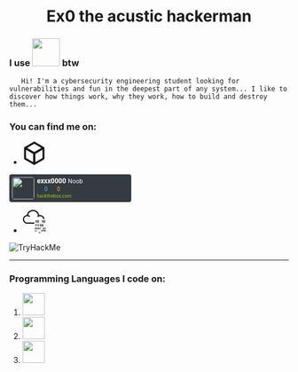 <h1 style="text-align: center;">Ex0 the acustic hackerman</h1>


###                                               I use <img src="https://cdn.jsdelivr.net/gh/devicons/devicon@latest/icons/archlinux/archlinux-original.svg" width="50"/> btw
	   Hi! I'm a cybersecurity engineering student looking for vulnerabilities and fun in the deepest part of any system... I like to discover how things work, why they work, how to build and destroy them...


### You can find me on:

- <svg xmlns="http://www.w3.org/2000/svg" width="3em" height="3em" viewBox="0 0 24 24"><path fill="currentColor" d="m22.51 6.457l.001-.013a.9.9 0 0 0-.271-.638l-.027-.024q-.028-.025-.057-.048q-.03-.022-.06-.04l-.029-.02l-9.61-5.547a.89.89 0 0 0-.922.004L1.933 5.674l-.03.02l-.023.014l-.02.015a1 1 0 0 0-.147.134l-.003.003a.9.9 0 0 0-.221.584v.014l-.001.027v11.07c0 .328.18.63.469.784l9.599 5.542l.023.011a1 1 0 0 0 .166.07l.04.01l.072.015l.035.006a.8.8 0 0 0 .216 0q.018-.002.035-.006l.072-.014l.04-.012l.064-.022a1 1 0 0 0 .102-.047l.023-.011l9.599-5.542a.89.89 0 0 0 .469-.784V6.478zM5.255 6.082l6.537-3.774a.42.42 0 0 1 .418 0l6.537 3.774a.418.418 0 0 1 0 .725l-6.537 3.774a.42.42 0 0 1-.418 0L5.254 6.807a.418.418 0 0 1 0-.725m5.614 14.345a.417.417 0 0 1-.626.361l-6.524-3.766a.42.42 0 0 1-.209-.361V9.127a.417.417 0 0 1 .626-.361l6.524 3.766a.42.42 0 0 1 .209.362zm9.623-3.766a.42.42 0 0 1-.209.36l-6.524 3.767a.417.417 0 0 1-.626-.36v-7.533c0-.15.08-.287.209-.362l6.524-3.766a.417.417 0 0 1 .626.36z"/></svg> 
<div style="width: 220px; height:50px; background-color: #343c41; border-radius:4px; text-align: left; background-image: url(https://www.hackthebox.com/images/icon20.png); background-position: right 5px bottom 5px; background-repeat: no-repeat;"><style scoped>@font-face {font-family: "Roboto";font-style: normal;font-weight: 400;src: url(https://fonts.gstatic.com/s/ubuntumono/v6/ViZhet7Ak-LRXZMXzuAfkY4P5ICox8Kq3LLUNMylGO4.woff2) format("woff2");}.htb_font {font-family: "Roboto", monospace;}.htb_nickname {color: #ffffff;font-size: 12px;font-weight: bold;}.htb_points {color: #56C0E0;font-size: 10px;}.htb_respect {color: #f7af3e;font-size: 10px;}.htb_ranking {color: #ffffff;font-size: 10px;}.htb_line {line-height: 12px;margin: 0px;padding: 0px;}.htb_link {color: #9acc14;font-size:0.6em;text-decoration: none;}.htb_link:hover {color: #9acc14;font-size:0.6em;text-decoration: underline;}.htb_link:visited {color: #9acc14;}.htb_rank{color: #ffffff;font-size: 11px;}.htb_row1{height:13px;}.htb_row2{height:17px;}.htb_row3{height:5px;}</style><div style="width: 40px; height: 40px; border-radius:4px; float:left; margin-top:5px; margin-left:5px;"><img style="width:40px; height: 40px; border-radius:4px;" src="https://www.hackthebox.com/storage/avatars/7bf702ef7272146a5293b6bb99db23de.png"></div><div class="htb_font" style="float:left; height:40px; padding-left: 5px; margin-top:5px;"><p class="htb_line"><span class="htb_nickname">exxx0000</span> <span class="htb_rank">Noob</span><br></p><p class="htb_line"><img src="https://www.hackthebox.com/images/screenshot.png" style="width:10px;height:10px;"> <span class="htb_points">0</span> <img src="https://www.hackthebox.com/images/star.png" style="width:10px;height:10px;"> <span class="htb_respect">0</span><br></p><p class="htb_line"><a href="https://www.hackthebox.com" class="htb_link">hackthebox.com</a></p></div></div>


- <svg xmlns="http://www.w3.org/2000/svg" width="3em" height="3em" viewBox="0 0 24 24"><path fill="currentColor" d="M10.705 0C7.54 0 4.902 2.285 4.349 5.291a4.525 4.525 0 0 0-4.107 4.5a4.525 4.525 0 0 0 4.52 4.52h6.761a.625.625 0 1 0 0-1.25H4.761a3.273 3.273 0 0 1-3.27-3.27A3.273 3.273 0 0 1 6.59 7.08a.625.625 0 0 0 .7-1.035a4.5 4.5 0 0 0-1.68-.69a5.22 5.22 0 0 1 5.096-4.104a5.22 5.22 0 0 1 5.174 4.57a5 5 0 0 0-.488.305a.625.625 0 1 0 .731 1.013a3.25 3.25 0 0 1 1.912-.616a3.28 3.28 0 0 1 3.203 2.61a.625.625 0 0 0 1.225-.251a4.53 4.53 0 0 0-4.428-3.61a4.5 4.5 0 0 0-.958.105C16.556 2.328 13.9 0 10.705 0m5.192 10.64a.9.9 0 0 0-.462.108a.9.9 0 0 0-.313.29a1.3 1.3 0 0 0-.175.427a2.4 2.4 0 0 0-.054.514q0 .271.054.517q.055.246.175.43a.9.9 0 0 0 .313.297q.19.11.462.11q.27 0 .46-.11a.9.9 0 0 0 .309-.296q.12-.185.173-.431q.054-.246.054-.517q0-.27-.054-.514a1.3 1.3 0 0 0-.173-.426a.9.9 0 0 0-.309-.291a.9.9 0 0 0-.46-.108m6.486 0a.9.9 0 0 0-.462.108a.9.9 0 0 0-.313.29a1.3 1.3 0 0 0-.175.427a2.4 2.4 0 0 0-.053.514q0 .271.053.517q.055.246.175.43a.9.9 0 0 0 .313.297q.19.11.462.11q.27 0 .46-.11a.9.9 0 0 0 .31-.296q.117-.185.172-.431t.054-.517q0-.27-.054-.514a1.3 1.3 0 0 0-.173-.426a.9.9 0 0 0-.308-.291a.9.9 0 0 0-.461-.108m-8.537.068l-.84.618l.313.43l.476-.368v1.877h.603v-2.557zm6.486 0l-.841.618l.314.43l.477-.368v1.877h.603v-2.557zm-4.435.445q.119 0 .193.084q.074.085.114.21q.039.125.054.269a2.5 2.5 0 0 1 0 .533q-.015.145-.054.27a.6.6 0 0 1-.114.21a.24.24 0 0 1-.193.085a.25.25 0 0 1-.195-.086a.6.6 0 0 1-.118-.209a1.3 1.3 0 0 1-.056-.27a2.7 2.7 0 0 1 0-.533q.015-.144.056-.27a.6.6 0 0 1 .118-.209a.25.25 0 0 1 .195-.084m6.486 0q.12 0 .193.084q.074.085.114.21t.054.269a2.5 2.5 0 0 1 0 .533q-.014.145-.054.27a.6.6 0 0 1-.114.21a.24.24 0 0 1-.193.085a.25.25 0 0 1-.195-.086a.6.6 0 0 1-.117-.209a1.3 1.3 0 0 1-.056-.27a2.6 2.6 0 0 1 0-.533q.014-.144.056-.27a.6.6 0 0 1 .117-.209a.25.25 0 0 1 .195-.084m-2.191 3.51a.93.93 0 0 0-.463.109a.9.9 0 0 0-.312.291q-.12.182-.175.426a2.4 2.4 0 0 0-.054.514q0 .27.054.516t.175.432a.9.9 0 0 0 .312.296a.9.9 0 0 0 .463.11q.27 0 .46-.11a.9.9 0 0 0 .308-.296a1.3 1.3 0 0 0 .174-.432q.054-.245.054-.516q0-.27-.054-.514a1.3 1.3 0 0 0-.174-.426a.9.9 0 0 0-.309-.291a.9.9 0 0 0-.46-.108zm-6.402.07l-.841.617l.314.43l.476-.369v1.878h.604v-2.557zm2.125 0l-.841.617l.314.43l.477-.369v1.878h.603v-2.557zm2.116 0l-.84.617l.313.43l.477-.369v1.878h.603v-2.557zm2.16.443q.12 0 .194.085a.6.6 0 0 1 .114.21q.04.124.053.269a2.6 2.6 0 0 1 0 .532a1.3 1.3 0 0 1-.053.27a.6.6 0 0 1-.114.21a.24.24 0 0 1-.193.085a.25.25 0 0 1-.196-.085a.6.6 0 0 1-.117-.21a1.3 1.3 0 0 1-.056-.27a2.6 2.6 0 0 1 0-.532q.014-.145.056-.27a.6.6 0 0 1 .117-.209a.25.25 0 0 1 .196-.085zm-6.729 3.073a.7.7 0 0 0-.335.078a.66.66 0 0 0-.227.211a.9.9 0 0 0-.127.31q-.04.177-.04.373c0 .196.013.256.04.375a.9.9 0 0 0 .127.313a.65.65 0 0 0 .227.215q.138.08.335.08a.66.66 0 0 0 .334-.08a.65.65 0 0 0 .225-.215q.086-.135.125-.313a2 2 0 0 0 .04-.375q0-.195-.04-.373a.9.9 0 0 0-.125-.31a.66.66 0 0 0-.225-.21a.7.7 0 0 0-.334-.08zm3.086 0a.7.7 0 0 0-.336.078a.66.66 0 0 0-.226.211a.9.9 0 0 0-.127.31a1.7 1.7 0 0 0-.04.373q0 .197.04.375a.9.9 0 0 0 .127.313q.088.135.226.215q.14.08.336.08a.66.66 0 0 0 .334-.08a.65.65 0 0 0 .224-.215q.087-.135.126-.313a1.75 1.75 0 0 0 0-.748a1 1 0 0 0-.126-.31a.66.66 0 0 0-.224-.21a.7.7 0 0 0-.334-.08zm5.108 0a.7.7 0 0 0-.336.078a.66.66 0 0 0-.226.211a.9.9 0 0 0-.127.31q-.04.177-.04.373c0 .196.013.256.04.375a.9.9 0 0 0 .127.313q.087.135.226.215q.14.08.336.08t.334-.08a.65.65 0 0 0 .224-.215q.087-.135.126-.313a2 2 0 0 0 .04-.375q0-.195-.04-.373a1 1 0 0 0-.126-.31a.66.66 0 0 0-.224-.21a.7.7 0 0 0-.334-.08zm-6.658.05l-.61.448l.227.311l.346-.266v1.362h.438v-1.856zm3.068 0l-.61.448l.227.311l.346-.266v1.362h.438v-1.856zm5.108 0l-.611.448l.228.311l.346-.266v1.362h.438v-1.856zm-9.712.322q.087 0 .14.062a.4.4 0 0 1 .083.151a1 1 0 0 1 .04.196a2 2 0 0 1 0 .386a1 1 0 0 1-.04.197a.4.4 0 0 1-.083.152a.18.18 0 0 1-.14.061a.18.18 0 0 1-.141-.06a.4.4 0 0 1-.085-.153a1 1 0 0 1-.041-.197a2 2 0 0 1 0-.386a1 1 0 0 1 .04-.196a.4.4 0 0 1 .086-.151a.18.18 0 0 1 .141-.062m3.086 0q.086 0 .14.062a.4.4 0 0 1 .082.151a1 1 0 0 1 .04.196a2 2 0 0 1 0 .386a1 1 0 0 1-.04.197a.4.4 0 0 1-.082.152a.18.18 0 0 1-.14.061a.18.18 0 0 1-.141-.06a.4.4 0 0 1-.086-.153a1 1 0 0 1-.04-.197a2 2 0 0 1-.011-.195q0-.086.01-.191a1 1 0 0 1 .041-.196a.4.4 0 0 1 .086-.151a.18.18 0 0 1 .141-.062m5.108 0q.087 0 .14.062a.4.4 0 0 1 .082.151a1 1 0 0 1 .04.196a2 2 0 0 1 0 .386a1 1 0 0 1-.04.197a.4.4 0 0 1-.082.152a.18.18 0 0 1-.14.061a.18.18 0 0 1-.142-.06a.4.4 0 0 1-.085-.153a1 1 0 0 1-.04-.197a2 2 0 0 1-.011-.195q0-.086.01-.191a1 1 0 0 1 .04-.196a.5.5 0 0 1 .086-.151a.18.18 0 0 1 .142-.062m-1.684 1.814a.7.7 0 0 0-.336.079a.66.66 0 0 0-.227.21a.9.9 0 0 0-.127.31a1.7 1.7 0 0 0 0 .748a1 1 0 0 0 .127.314q.088.135.227.215q.14.08.336.08a.66.66 0 0 0 .334-.08a.65.65 0 0 0 .224-.215q.087-.135.126-.314a1.7 1.7 0 0 0-.001-.747a.9.9 0 0 0-.125-.31a.65.65 0 0 0-.224-.211a.7.7 0 0 0-.334-.079m3.063 0a.7.7 0 0 0-.336.079a.7.7 0 0 0-.227.21a.9.9 0 0 0-.127.31a1.7 1.7 0 0 0 0 .748a.9.9 0 0 0 .127.314a.66.66 0 0 0 .227.215q.138.08.336.08a.65.65 0 0 0 .334-.08a.65.65 0 0 0 .223-.215q.087-.135.126-.314a1.7 1.7 0 0 0 0-.747a.9.9 0 0 0-.126-.31a.65.65 0 0 0-.223-.211a.7.7 0 0 0-.334-.079m-1.545.05l-.611.448l.228.312l.346-.267v1.363h.438v-1.856zm-1.518.323q.086 0 .14.061a.4.4 0 0 1 .082.152a1 1 0 0 1 .04.195a2 2 0 0 1 0 .387a1 1 0 0 1-.04.197a.4.4 0 0 1-.082.152a.18.18 0 0 1-.14.06a.18.18 0 0 1-.142-.06a.4.4 0 0 1-.085-.152a1 1 0 0 1-.04-.197a2 2 0 0 1-.011-.195q0-.087.01-.192a1 1 0 0 1 .041-.195q.03-.09.085-.152a.18.18 0 0 1 .142-.061m3.063 0q.086 0 .14.061a.4.4 0 0 1 .082.152a1 1 0 0 1 .04.195a2 2 0 0 1 0 .387a1 1 0 0 1-.04.197a.4.4 0 0 1-.083.152a.18.18 0 0 1-.14.06a.18.18 0 0 1-.141-.06a.4.4 0 0 1-.085-.152a1 1 0 0 1-.04-.197a2 2 0 0 1 0-.387a1 1 0 0 1 .04-.195q.03-.09.085-.152a.18.18 0 0 1 .142-.061m-9.713.185a.5.5 0 0 0-.232.055a.46.46 0 0 0-.157.146a.6.6 0 0 0-.089.215a1.2 1.2 0 0 0-.027.259q0 .135.027.26a.7.7 0 0 0 .089.216q.06.094.157.149a.46.46 0 0 0 .232.056q.136-.001.231-.056a.45.45 0 0 0 .156-.149a.7.7 0 0 0 .087-.217a1.2 1.2 0 0 0 0-.518a.7.7 0 0 0-.087-.215a.45.45 0 0 0-.156-.146a.46.46 0 0 0-.23-.055zm1.052.035l-.423.31l.158.217l.24-.185v.944h.303v-1.286zm-1.052.224q.06 0 .097.042a.3.3 0 0 1 .057.105a.7.7 0 0 1 .028.136q.006.073.007.133q0 .06-.007.135a.7.7 0 0 1-.028.136a.3.3 0 0 1-.057.105a.12.12 0 0 1-.097.043a.13.13 0 0 1-.098-.043a.3.3 0 0 1-.059-.105a.6.6 0 0 1-.028-.136a1.4 1.4 0 0 1 0-.268a.6.6 0 0 1 .028-.136a.3.3 0 0 1 .06-.105a.13.13 0 0 1 .097-.042m3.775 1.394a.46.46 0 0 0-.232.054a.45.45 0 0 0-.157.146a.6.6 0 0 0-.088.214a1.2 1.2 0 0 0 0 .519a.6.6 0 0 0 .088.217a.46.46 0 0 0 .157.15a.46.46 0 0 0 .232.054a.45.45 0 0 0 .232-.055a.45.45 0 0 0 .155-.149a.7.7 0 0 0 .087-.217a1.2 1.2 0 0 0 0-.519a.6.6 0 0 0-.087-.214a.45.45 0 0 0-.155-.146a.46.46 0 0 0-.232-.054m1.052.034l-.423.31l.158.216l.24-.185v.945h.303V22.68zm-1.052.223q.06 0 .098.043a.3.3 0 0 1 .057.105a.6.6 0 0 1 .027.135a1.3 1.3 0 0 1 0 .268a.7.7 0 0 1-.027.137a.3.3 0 0 1-.057.105a.12.12 0 0 1-.098.042a.13.13 0 0 1-.098-.042a.3.3 0 0 1-.059-.105a.6.6 0 0 1-.028-.137a1.4 1.4 0 0 1 0-.268a.6.6 0 0 1 .028-.135a.3.3 0 0 1 .06-.105a.12.12 0 0 1 .097-.043"/></svg> 
<img src="https://tryhackme-badges.s3.amazonaws.com/FoxyGod777.png" alt="TryHackMe">

------

### Programming Languages I code on:

1. <img src="https://cdn.jsdelivr.net/gh/devicons/devicon@latest/icons/cplusplus/cplusplus-original.svg" width="40" /> 

2. <img src="https://cdn.jsdelivr.net/gh/devicons/devicon@latest/icons/python/python-original.svg" width="40"/>

3. <img src="https://cdn.jsdelivr.net/gh/devicons/devicon@latest/icons/bash/bash-original.svg" width="40"/>
